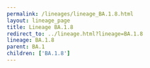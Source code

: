 ```yaml
---
permalink: /lineages/lineage_BA.1.8.html
layout: lineage_page
title: Lineage BA.1.8
redirect_to: ../lineage.html?lineage=BA.1.8
lineage: BA.1.8
parent: BA.1
children: ['BA.1.8']
---
```

